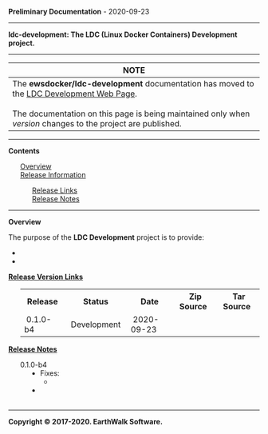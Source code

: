 __Preliminary Documentation__ - 2020-09-23
____  
__ldc-development: The LDC (Linux Docker Containers) Development project.__  
____  

<table>
 <thead>
  <tr><th>NOTE</th></tr>
 </thead>
 <tbody>
  <tr>
   <td>
    The <b>ewsdocker/ldc-development</b> documentation has moved to the <a href="https://ewsdocker.github.io/ldc-development/">LDC Development Web Page</a>.
    <br>
    <br />
    The documentation on this page is being maintained only when <i>version</i>
    changes to the project are published.
   </td>
  </tr>
 </tbody>
</table>  

____  
<b>Contents</b>
<ul>
 <a href="#Overview">Overview</a>
 <br />
 <a href="#relinfo">Release Information</a>
 <br />
 <ul>
  <a href="#rellink">Release Links</a>
  <br />
  <a href="#relnote">Release Notes</a>  
 </ul>
</ul>
<hr />
<a name="Overview"><b>Overview</b></a>  

The purpose of the <b>LDC Development</b> project is to 
provide:

<ul>
 <li>
 </li>
 <li>
 </li>
</ul>

<a name="rellink"><b><u>Release Version Links</u></b></a>
<ul>
<table border=0>
 <tr>
  <th>&nbsp;Release&nbsp;</th>
  <th>&nbsp;Status&nbsp;</th>
  <th>&nbsp;Date&nbsp;</th>
  <th>&nbsp;Zip Source&nbsp;</th>
  <th>&nbsp;Tar Source&nbsp;</th>
 </tr>
 <tr>
  <td>&nbsp;0.1.0-b4&nbsp;</td>
  <td>&nbsp;Development&nbsp;</td>
  <td>&nbsp;2020-09-23&nbsp;</td>
  <td>&nbsp;&nbsp;</td>
  <td>&nbsp;&nbsp;</td>
 </tr>
</table>
</ul>

<a name="relnote"><b><u>Release Notes</u></b></a>
<ul>
 <dl>
  <dt>0.1.0-b4</dt>
   <dd>
    <li>
     Fixes:
     <ul>
      <li>
      </li>
     </ul>
    </li>
    <li>
    </li>
   </dd>

  <br />

 </dl>
</ul>
<hr />
<b>Copyright © 2017-2020. EarthWalk Software.</b>
<br />
<br />
